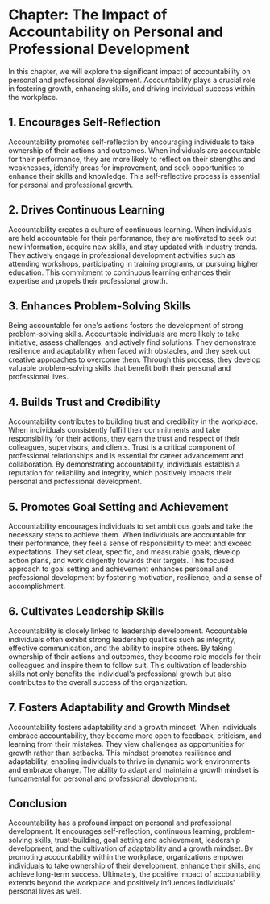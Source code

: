 Chapter: The Impact of Accountability on Personal and Professional Development
==============================================================================

In this chapter, we will explore the significant impact of accountability on personal and professional development. Accountability plays a crucial role in fostering growth, enhancing skills, and driving individual success within the workplace.

**1. Encourages Self-Reflection**
---------------------------------

Accountability promotes self-reflection by encouraging individuals to take ownership of their actions and outcomes. When individuals are accountable for their performance, they are more likely to reflect on their strengths and weaknesses, identify areas for improvement, and seek opportunities to enhance their skills and knowledge. This self-reflective process is essential for personal and professional growth.

**2. Drives Continuous Learning**
---------------------------------

Accountability creates a culture of continuous learning. When individuals are held accountable for their performance, they are motivated to seek out new information, acquire new skills, and stay updated with industry trends. They actively engage in professional development activities such as attending workshops, participating in training programs, or pursuing higher education. This commitment to continuous learning enhances their expertise and propels their professional growth.

**3. Enhances Problem-Solving Skills**
--------------------------------------

Being accountable for one's actions fosters the development of strong problem-solving skills. Accountable individuals are more likely to take initiative, assess challenges, and actively find solutions. They demonstrate resilience and adaptability when faced with obstacles, and they seek out creative approaches to overcome them. Through this process, they develop valuable problem-solving skills that benefit both their personal and professional lives.

**4. Builds Trust and Credibility**
-----------------------------------

Accountability contributes to building trust and credibility in the workplace. When individuals consistently fulfill their commitments and take responsibility for their actions, they earn the trust and respect of their colleagues, supervisors, and clients. Trust is a critical component of professional relationships and is essential for career advancement and collaboration. By demonstrating accountability, individuals establish a reputation for reliability and integrity, which positively impacts their personal and professional development.

**5. Promotes Goal Setting and Achievement**
--------------------------------------------

Accountability encourages individuals to set ambitious goals and take the necessary steps to achieve them. When individuals are accountable for their performance, they feel a sense of responsibility to meet and exceed expectations. They set clear, specific, and measurable goals, develop action plans, and work diligently towards their targets. This focused approach to goal setting and achievement enhances personal and professional development by fostering motivation, resilience, and a sense of accomplishment.

**6. Cultivates Leadership Skills**
-----------------------------------

Accountability is closely linked to leadership development. Accountable individuals often exhibit strong leadership qualities such as integrity, effective communication, and the ability to inspire others. By taking ownership of their actions and outcomes, they become role models for their colleagues and inspire them to follow suit. This cultivation of leadership skills not only benefits the individual's professional growth but also contributes to the overall success of the organization.

**7. Fosters Adaptability and Growth Mindset**
----------------------------------------------

Accountability fosters adaptability and a growth mindset. When individuals embrace accountability, they become more open to feedback, criticism, and learning from their mistakes. They view challenges as opportunities for growth rather than setbacks. This mindset promotes resilience and adaptability, enabling individuals to thrive in dynamic work environments and embrace change. The ability to adapt and maintain a growth mindset is fundamental for personal and professional development.

**Conclusion**
--------------

Accountability has a profound impact on personal and professional development. It encourages self-reflection, continuous learning, problem-solving skills, trust-building, goal setting and achievement, leadership development, and the cultivation of adaptability and a growth mindset. By promoting accountability within the workplace, organizations empower individuals to take ownership of their development, enhance their skills, and achieve long-term success. Ultimately, the positive impact of accountability extends beyond the workplace and positively influences individuals' personal lives as well.
